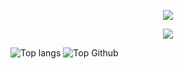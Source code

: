 <p align="center">
    <img src="https://readme-typing-svg.demolab.com?font=Fira+Code&size=30&duration=500&pause=1000&color=08f&center=true&width=435&lines=Matheus+Rocha"/></a>
</p>

<p align="center">
    <img src="https://readme-typing-svg.demolab.com?font=Fira+Code&size=30&duration=1000&pause=1000&color=F70000&center=true&width=435&lines=Full Stack Developer;BSc+in+Computer+Science;Node.js+%7C+Express.js" /></a>
</p>

![Top langs](https://github-readme-stats.vercel.app/api/top-langs?username=mths1901&show_icons=true&theme=dark&title_color=ffffff&text_color=ffffff&locale=en&layout=compact)
![Top Github](https://github-readme-stats.vercel.app/api?username=mths1901&show_icons=true&theme=dark&locale=en)
